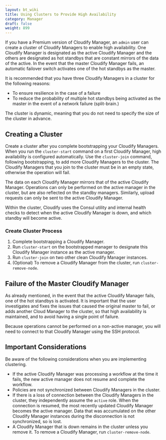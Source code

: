 ```yaml
---
layout: bt_wiki
title: Using Clusters to Provide High Availability
category: Manager
draft: false
weight: 899
---
```


If you have a Premium version of Cloudify Manager, an `admin` user can create a cluster of Cloudify Managers to enable high availability. One Cloudify Manager is designated as the active Cloudify Manager and the others are designated as hot standbys that are constant mirrors of the data of the active. In the event that the master Cloudify Manager fails, an automatic failover switch activates one of the hot standbys as the master.

 It is recommended that you have three Cloudify Managers in a cluster for the following reasons:

* To ensure resilience in the case of a failure
* To reduce the probability of multiple hot standbys being activated as the master in the event of a network failure (split-brain.) 

The cluster is dynamic, meaning that you do not need to specify the size of the cluster in advance. 

## Creating a Cluster
Create a cluster after you complete bootstrapping your Cloudify Managers. When you run the `cluster-start` command on a first Cloudify Manager, high availability is configured automatically. Use the `cluster-join` command, following bootstrapping, to add more Cloudify Managers to the cluster. The Cloudify Managers that you join to the cluster must be in an empty state, otherwise the operation will fail. 

The data on each Cloudify Manager mirrors that of the active Cloudify Manager. Operations can only be performed on the active manager in the cluster, but are also reflected on the standby managers. Similarly, upload requests can only be sent to the active Cloudify Manager.

Within the cluster, Cloudify uses the Consul utility and internal health checks to detect when the active Cloudify Manager is down, and which standby will become active.

### Create Cluster Process
1. Complete bootstrapping a Cloudify Manager.
2. Run `cluster-start` on the bootstrapped manager to designate this Cloudify Manager instance as the active manager.
3. Run `cluster-join` on two other clean Cloudify Manager instances.
4. (Optional) To remove a Cloudify Manager from the cluster, run `cluster-remove-node`.

## Failure of the Master Cloudify Manager
As already mentioned, in the event that the active Cloudify Manager fails, one of the hot standbys is activated. It is important that the user investigates and fixes the issues that caused the original master to fail, or adds another Cloud Manager to the cluster, so that high availability is maintained, and to avoid having a single point of failure.

Because operations cannot be performed on a non-active manager, you will need to connect to that Cloudify Manager using the SSH protocol.

## Important Considerations
Be aware of the following considerations when you are implementing clustering.

* If the active Cloudify Manager was processing a workflow at the time it fails, the new active manager does not resume and complete the workflow.
* Policies are not synchronized between Cloudify Managers in the cluster.
* If there is a loss of connection between the Cloudify Managers in the cluster, they independently assume the `active` role. When the connection is resumed, the most recently updated Cloudify Manager becomes the active manager. Data that was accumulated on the other Cloudify Manager instances during the disconnection is not synchronized, so is lost. 
* A Cloudify Manager that is down remains in the cluster unless you remove it. To remove a Cloudify Manager, run `cluster-remove-node`.


